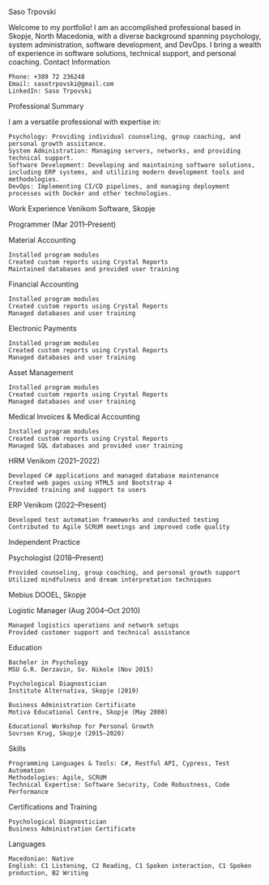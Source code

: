 Saso Trpovski

Welcome to my portfolio! I am an accomplished professional based in Skopje, North Macedonia, with a diverse background spanning psychology, system administration, software development, and DevOps. I bring a wealth of experience in software solutions, technical support, and personal coaching.
Contact Information

    Phone: +389 72 236248
    Email: sasotrpovski@gmail.com
    LinkedIn: Saso Trpovski

Professional Summary

I am a versatile professional with expertise in:

    Psychology: Providing individual counseling, group coaching, and personal growth assistance.
    System Administration: Managing servers, networks, and providing technical support.
    Software Development: Developing and maintaining software solutions, including ERP systems, and utilizing modern development tools and methodologies.
    DevOps: Implementing CI/CD pipelines, and managing deployment processes with Docker and other technologies.

Work Experience
Venikom Software, Skopje

Programmer (Mar 2011–Present)

Material Accounting

    Installed program modules
    Created custom reports using Crystal Reports
    Maintained databases and provided user training

Financial Accounting

    Installed program modules
    Created custom reports using Crystal Reports
    Managed databases and user training

Electronic Payments

    Installed program modules
    Created custom reports using Crystal Reports
    Managed databases and user training

Asset Management

    Installed program modules
    Created custom reports using Crystal Reports
    Managed databases and user training

Medical Invoices & Medical Accounting

    Installed program modules
    Created custom reports using Crystal Reports
    Managed SQL databases and provided user training

HRM Venikom (2021–2022)

    Developed C# applications and managed database maintenance
    Created web pages using HTML5 and Bootstrap 4
    Provided training and support to users

ERP Venikom (2022–Present)

    Developed test automation frameworks and conducted testing
    Contributed to Agile SCRUM meetings and improved code quality

Independent Practice

Psychologist (2018–Present)

    Provided counseling, group coaching, and personal growth support
    Utilized mindfulness and dream interpretation techniques

Mebius DOOEL, Skopje

Logistic Manager (Aug 2004–Oct 2010)

    Managed logistics operations and network setups
    Provided customer support and technical assistance

Education

    Bachelor in Psychology
    MSU G.R. Derzavin, Sv. Nikole (Nov 2015)

    Psychological Diagnostician
    Institute Alternativa, Skopje (2019)

    Business Administration Certificate
    Motiva Educational Centre, Skopje (May 2008)

    Educational Workshop for Personal Growth
    Sovrsen Krug, Skopje (2015–2020)

Skills

    Programming Languages & Tools: C#, Restful API, Cypress, Test Automation
    Methodologies: Agile, SCRUM
    Technical Expertise: Software Security, Code Robustness, Code Performance

Certifications and Training

    Psychological Diagnostician
    Business Administration Certificate

Languages

    Macedonian: Native
    English: C1 Listening, C2 Reading, C1 Spoken interaction, C1 Spoken production, B2 Writing